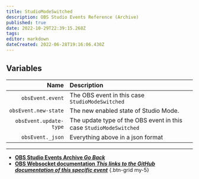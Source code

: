 ```yaml
---
title: StudioModeSwitched
description: OBS Studio Events Reference (Archive)
published: true
date: 2022-10-29T22:39:15.268Z
tags: 
editor: markdown
dateCreated: 2022-06-28T19:16:06.430Z
---
```


## Variables
Name | Description
----:|:------------
`obsEvent.event` | The OBS event in this case `StudioModeSwitched`
`obsEvent.new-state` | The new enabled state of Studio Mode.
`obsEvent.update-type` | The update type of the OBS event in this case `StudioModeSwitched`
`obsEvent._json` | Everything above in a json format

---

- [<i class="mdi mdi-chevron-left"></i>**OBS Studio Events Archive *Go Back***](/Broadcasters/OBS/Archive/Events)
- [<i class="mdi mdi-github"></i> **OBS Websocket documentation *This links to the GitHub documentation of this specific event***](https://github.com/obsproject/obs-websocket/blob/4.x-current/docs/generated/protocol.md#studiomodeswitched)
{.btn-grid my-5}